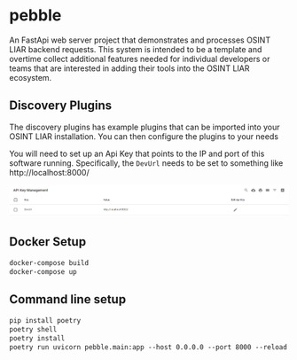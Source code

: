 # pebble
An FastApi web server project that demonstrates and processes OSINT LIAR backend requests. This system
is intended to be a template and overtime collect additional features needed for individual developers or teams
that are interested in adding their tools into the OSINT LIAR ecosystem. 


## Discovery Plugins
The discovery plugins has example plugins that can be imported into your OSINT LIAR
installation. You can then configure the plugins to your needs

You will need to set up an Api Key that points to the IP and port of this software
running. Specifically, the `DevUrl` needs to be set to something like http://localhost:8000/


![alt text](assets/api_screenshot.png "Image of Api Key settings")

## Docker Setup

```shell
docker-compose build
docker-compose up
```

## Command line setup

```shell
pip install poetry
poetry shell
poetry install
poetry run uvicorn pebble.main:app --host 0.0.0.0 --port 8000 --reload
```



